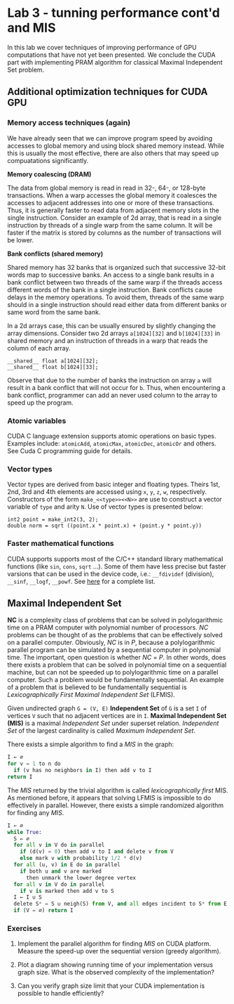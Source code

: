 # Lab 3 - tunning performance cont'd and MIS

In this lab we cover techniques of improving performance of GPU computations that have not yet been presented. We conclude the CUDA part with implementing PRAM algorithm for classical Maximal Independent Set problem.

## Additional optimization techniques for CUDA GPU

### Memory access techniques (again)

We have already seen that we can improve program speed by avoiding accesses to global memory and using block shared memory instead. While this is usually the most effective, there are also others that may speed up compuatations significantly.

**Memory coalescing (DRAM)**

The data from global memory is read in read in 32-, 64-, or 128-byte transactions. When a warp accesses the global memory it coalesces the accesses to adjacent addresses into one or more of these transactions. Thus, it is generally faster to read data from adjacent memory slots in the single instruction. Consider an example of 2d array, that is read in a single instruction by threads of a single warp from the same column. It will be faster if the matrix is stored by columns as the number of transactions will be lower.

**Bank conflicts (shared memory)**

Shared memory has 32 banks that is organized such that successive 32-bit words map to successive banks. An access to a single bank results in a bank conflict between two threads of the same warp if the threads access different words of the bank in a single instruction. Bank conflicts cause delays in the memory operations. To avoid them, threads of the same warp should in a single instruction should read either data from different banks or same word from the same bank. 

In a 2d arrays case, this can be usually ensured by slightly changing the array dimensions. Consider two 2d arrays `a[1024][32]` and `b[1024][33]` in shared memory and an instruction of threads in a warp that reads the column of each array.

```cuda
__shared__ float a[1024][32];
__shared__ float b[1024][33];
```

Observe that due to the number of banks the instruction on array `a` will result in a bank conflict that will not occur for `b`. Thus, when encountering a bank conflict, programmer can add an never used column to the array to speed up the program.

### Atomic variables

CUDA C language extension supports atomic operations on basic types. Examples include: `atomicAdd`, `atomicMax`, `atomicDec`, `atomicOr` and others. See Cuda C programming guide for details.

### Vector types

Vector types are derived from basic integer and floating types. Theirs 1st, 2nd, 3rd and 4th elements are accessed using `x`, `y`, `z`, `w`, respectively.
Constructors of the form `make_<<type>><<N>>` are use to construct a vector variable of `type` and arity `N`. Use of vector types is presented below:
```cuda
int2 point = make_int2(3, 2);
double norm = sqrt ((point.x * point.x) + (point.y * point.y))
```

### Faster mathematical functions 

CUDA supports supports most of the C/C++ standard library mathematical functions (like `sin`, `cons`, `sqrt` ...). Some of them have less precise but faster varsions that can be used in the device code, i.e.: `__fdividef` (division), `__sinf`, `__logf`, `__powf`. See [here](http://docs.nvidia.com/cuda/cuda-c-programming-guide/index.html#intrinsic-functions) for a complete list.

## Maximal Independent Set

**NC** is a complexity class of problems that can be solved in polylogarithmic time on a PRAM computer with polynomial number of processors. *NC* problems can be thought of as the problems that can be effectively solved on a parallel computer. Obviously, *NC* is in *P*, because a polylogarithmic parallel program can be simulated by a sequential computer in polynomial time. The important, open question is whether *NC* = *P*. In other words, does there exists a problem that can be solved in polynomial time on a sequential machine, but can not be speeded up to polylogarithmic time on a parallel computer. Such a problem would be fundamentally sequential. An example of a problem that is believed to be fundamentally sequential is *Lexicographically First Maximal Independent Set* (LFMIS).

Given undirected graph `G = (V, E)` **Independent Set** of `G` is a set `I` of vertices `V` such that no adjacent vertices are in `I`. **Maximal Independent Set (MIS)** is a maximal *Independent Set* under superset relation. *Independent Set* of the largest cardinality is called *Maximum Independent Set*.

There exists a simple algorithm to find a *MIS* in the graph:
```python
I ← ∅
for v = 1 to n do
  if (v has no neighbors in I) then add v to I
return I
```

The *MIS* returned by the trivial algorithm is called *lexicographically first* MIS. As mentioned before, it appears that solving LFMIS is impossible to do effectively in parallel. However, there exists a simple randomized algorithm for finding any *MIS*.

```python
I ← ∅
while True:
  S ← ∅
  for all v in V do in parallel
    if (d(v) = 0) then add v to I and delete v from V
    else mark v with probability 1/2 * d(v)
  for all (u, v) in E do in parallel
    if both u and v are marked
      then unmark the lower degree vertex
  for all v in V do in parallel
    if v is marked then add v to S
  I ← I ∪ S
  delete S* = S ∪ neigh(S) from V, and all edges incident to S* from E
  if (V = ∅) return I
```

### Exercises

1. Implement the parallel algorithm for finding *MIS* on CUDA platform. Measure the speed-up over the sequential version (greedy algorithm).

2. Plot a diagram showing running time of your implementation versus graph size. What is the observed complexity of the implementation?

3. Can you verify graph size limit that your CUDA implementation is possible to handle efficiently?

